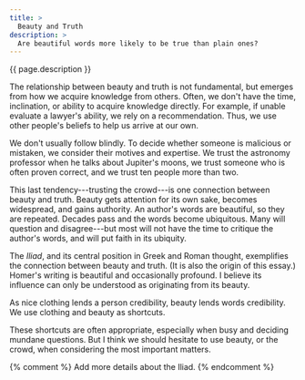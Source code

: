 ```yaml
---
title: >
  Beauty and Truth
description: >
  Are beautiful words more likely to be true than plain ones?
---
```


{{ page.description }}

The relationship between beauty and truth is not fundamental, but emerges from how we acquire knowledge from others. Often, we don't have the time, inclination, or ability to acquire knowledge directly. For example, if unable evaluate a lawyer's ability, we rely on a recommendation. Thus, we use other people's beliefs to help us arrive at our own.

We don't usually follow blindly. To decide whether someone is malicious or mistaken, we consider their motives and expertise. We trust the astronomy professor when he talks about Jupiter's moons, we trust someone who is often proven correct, and we trust ten people more than two.

This last tendency---trusting the crowd---is one connection between beauty and truth. Beauty gets attention for its own sake, becomes widespread, and gains authority. An author's words are beautiful, so they are repeated. Decades pass and the words become ubiquitous. Many will question and disagree---but most will not have the time to critique the author's words, and will put faith in its ubiquity.

The _Iliad_, and its central position in Greek and Roman thought, exemplifies the connection between beauty and truth. (It is also the origin of this essay.) Homer's writing is beautiful and occasionally profound. I believe its influence can only be understood as originating from its beauty.

As nice clothing lends a person credibility, beauty lends words credibility. We use clothing and beauty as shortcuts.

These shortcuts are often appropriate, especially when busy and deciding mundane questions. But I think we should hesitate to use beauty, or the crowd, when considering the most important matters.

{% comment %}
Add more details about the Iliad.
{% endcomment %}
